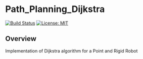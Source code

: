 # Path_Planning_Dijkstra
[![Build Status](https://travis-ci.org/AmanVirmani/Path_Planning_Dijkstra.svg?branch=master)](https://travis-ci.org/AmanVirmani/Path_Planning_Dijkstra)
[![License: MIT](https://img.shields.io/badge/License-MIT-yellow.svg)](https://opensource.org/licenses/MIT)

## Overview
Implementation of Dijkstra algorithm for a Point and Rigid Robot
